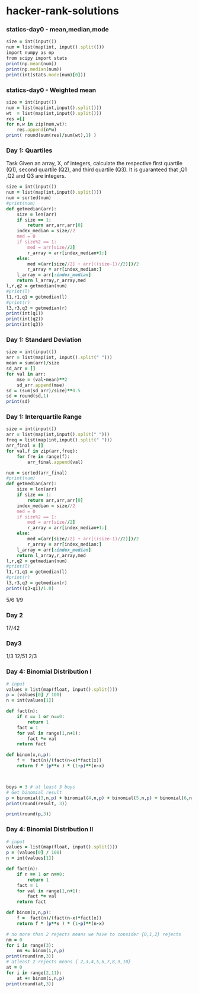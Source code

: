 # hacker-rank-solutions
###  statics-day0 - mean,median,mode
```ruby
size = int(input())
num = list(map(int, input().split()))
import numpy as np
from scipy import stats
print(np.mean(num))
print(np.median(num))
print(int(stats.mode(num)[0]))

```

###  statics-day0 - Weighted mean
```ruby
size = int(input())
num = list(map(int,input().split()))
wt  = list(map(int,input().split()))
res =[]
for n,w in zip(num,wt):
    res.append(n*w)
print( round(sum(res)/sum(wt),1) )
```
### Day 1: Quartiles
Task
Given an array, X, of  integers, calculate the respective first quartile (Q1), second quartile (Q2), and third quartile (Q3). It is guaranteed that ,Q1 ,Q2 and Q3 are integers.
```ruby
size = int(input())
num = list(map(int,input().split()))
num = sorted(num)
#print(num)
def getmedian(arr):
    size = len(arr)
    if size == 1:
        return arr,arr,arr[0]
    index_median = size//2
    med = 0
    if size%2 == 1:
        med = arr[size//2]
        r_array = arr[index_median+1:]
    else:
        med =(arr[size//2] + arr[((size-1)//2)])/2
        r_array = arr[index_median:]
    l_array = arr[:index_median] 
    return l_array,r_array,med
l,r,q2 = getmedian(num)
#print(l)
l1,r1,q1 = getmedian(l)
#print(r)
l3,r3,q3 = getmedian(r)
print(int(q1))
print(int(q2))
print(int(q3))
```
### Day 1: Standard Deviation
```ruby
size = int(input())
arr = list(map(int, input().split(" ")))
mean = sum(arr)/size
sd_arr = []
for val in arr:
    mse = (val-mean)**2
    sd_arr.append(mse)
sd = (sum(sd_arr)/size)**0.5
sd = round(sd,1)
print(sd)
```
### Day 1: Interquartile Range


```ruby
size = int(input())
arr = list(map(int,input().split(" ")))
freq = list(map(int,input().split(" ")))
arr_final = []
for val,f in zip(arr,freq):
    for fre in range(f):
        arr_final.append(val)

num = sorted(arr_final)
#print(num)
def getmedian(arr):
    size = len(arr)
    if size == 1:
        return arr,arr,arr[0]
    index_median = size//2
    med = 0
    if size%2 == 1:
        med = arr[size//2]
        r_array = arr[index_median+1:]
    else:
        med =(arr[size//2] + arr[((size-1)//2)])/2
        r_array = arr[index_median:]
    l_array = arr[:index_median] 
    return l_array,r_array,med
l,r,q2 = getmedian(num)
#print(l)
l1,r1,q1 = getmedian(l)
#print(r)
l3,r3,q3 = getmedian(r)
print((q3-q1)/1.0)
```
5/6
1/9
### Day 2 
17/42
### Day3
1/3
12/51
2/3
### Day 4: Binomial Distribution I


```ruby
# input
values = list(map(float, input().split()))
p = (values[0] / 100)
n = int(values[1])

def fact(n):
    if n == 1 or n==0:
        return 1
    fact = 1
    for val in range(1,n+1):
        fact *= val
    return fact

def binom(x,n,p):
    f =  fact(n)/(fact(n-x)*fact(x))
    return f * (p**x ) * (1-p)**(n-x)



boys = 3 # at least 3 boys
# Get binomial result
p = binomial(3,n,p) + binomial(4,n,p) + binomial(5,n,p) + binomial(6,n,p)
print(round(result, 3))

print(round(p,3))
```



### Day 4: Binomial Distribution II

```ruby
# input
values = list(map(float, input().split()))
p = (values[0] / 100)
n = int(values[1])

def fact(n):
    if n == 1 or n==0:
        return 1
    fact = 1
    for val in range(1,n+1):
        fact *= val
    return fact

def binom(x,n,p):
    f =  fact(n)/(fact(n-x)*fact(x))
    return f * (p**x ) * (1-p)**(n-x)

# no more than 2 rejects means we have to consider {0,1,2} rejects
nm = 0 
for i in range(3):
    nm += binom(i,n,p)
print(round(nm,3))
# atleast 2 rejects means { 2,3,4,5,6,7,8,9,10}
at = 0 
for i in range(2,11):
    at += binom(i,n,p)
print(round(at,3))
    
```

